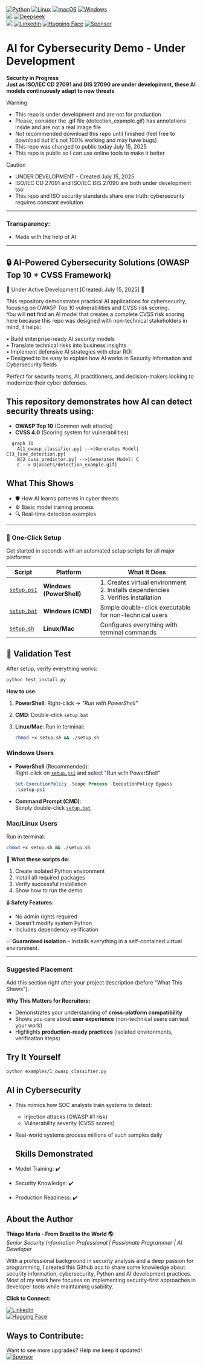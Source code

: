 [![Python](https://img.shields.io/badge/Python-3776AB?logo=python&logoColor=fff)](#) [![Linux](https://img.shields.io/badge/Linux-FCC624?logo=linux&logoColor=black)](#) [![macOS](https://img.shields.io/badge/macOS-000000?logo=apple&logoColor=F0F0F0)](#)
 [![Windows](https://custom-icon-badges.demolab.com/badge/Windows-0078D6?logo=windows11&logoColor=white)](#)   
 ![](https://img.shields.io/badge/Cybersecurity-AI_ready-green) [![Deepseek](https://custom-icon-badges.demolab.com/badge/Deepseek-4D6BFF?logo=deepseek&logoColor=fff)](#)  
 ![](https://img.shields.io/badge/Project_Progress-60_percent-red) 
 [![LinkedIn](https://img.shields.io/badge/Connect-LinkedIn-blue)](https://www.linkedin.com/in/thiago-cequeira-99202239/) [![Hugging Face](https://img.shields.io/badge/🤗Hugging_Face-AI_projects-yellow)](https://huggingface.co/ThiSecur) [![Sponsor](https://img.shields.io/badge/Sponsor-%E2%9D%A4-red)](https://github.com/sponsors/ThiagoMaria-SecurityIT) 

# AI for Cybersecurity Demo - Under Development  

__Security in Progress__    
__Just as ISO/IEC CD 27091 and DIS 27090 are under development, these AI models continuously adapt to new threats__    

> [!Warning]
> - This repo is under development and are not for production  
> - Please, consider the .gif file (detection_example.gif) has annotations inside and are not a real image file  
> - Not recommended download this repo until finished (feel free to download but it's not 100% working and may have bugs)   
> - This repo was changed to public today July 15, 2025  
> - This repo is public so I can use online tools to make it better  


> [!Caution]
> - UNDER DEVELOPMENT - Created July 15, 2025  
> - ISO/IEC CD 27091 and ISO/IEC DIS 27090 are both under development too
> - This repo and ISO security standards share one truth: cybersecurity requires constant evolution

---  


### Transparency:
- Made with the help of AI
  
---  

## 🔒 AI-Powered Cybersecurity Solutions (OWASP Top 10 + CVSS Framework)  
🚧 Under Active Development [Created: July 15, 2025] 🚧  

This repository demonstrates practical AI applications for cybersecurity, focusing on OWASP Top 10 vulnerabilities and CVSS risk scoring.   
You will __not__ find an AI model that creates a complete CVSS risk scoring here because this repo was designed with non-technical stakeholders in mind, it helps:  

• Build enterprise-ready AI security models  
• Translate technical risks into business insights  
• Implement defensive AI strategies with clear ROI  
• Designed to be easy to explain how AI works in Security Information and Cybersecurity fields   

Perfect for security teams, AI practitioners, and decision-makers looking to modernize their cyber defenses.  


## This repository demonstrates how AI can detect security threats using:
- **OWASP Top 10** (Common web attacks)
- **CVSS 4.0** (Scoring system for vulnerabilities)

```mermaid
  graph TD
    A[1_owasp_classifier.py] -->|Generates Model| C[3_live_detection.py]
    B[2_cvss_predictor.py] -->|Generates Model| C
    C --> D[assets/detection_example.gif]  
```

## What This Shows
- 🛡️ How AI learns patterns in cyber threats
- ⚙️ Basic model training process
- 🔍 Real-time detection examples

---

### **🚀 One-Click Setup**  
Get started in seconds with an automated setup scripts for all major platforms:

| Script | Platform | What It Does |  
|--------|----------|--------------|  
| [`setup.ps1`](setup.ps1) | **Windows (PowerShell)** | 1. Creates virtual environment<br>2. Installs dependencies<br>3. Verifies installation |  
| [`setup.bat`](setup.bat) | **Windows (CMD)** | Simple double-click executable for non-technical users |  
| [`setup.sh`](setup.sh) | **Linux/Mac** | Configures everything with terminal commands |    

## 🧪 Validation Test
After setup, verify everything works:
```bash
python test_install.py
```  

**How to use:**  
1. **PowerShell**: Right-click → _"Run with PowerShell"_  
2. **CMD**: Double-click `setup.bat`  
3. **Linux/Mac**: Run in terminal:
   
   ```bash  
   chmod +x setup.sh && ./setup.sh  
   ```  
### Windows Users
- **PowerShell** (Recommended):  
  Right-click on [`setup.ps1`](setup.ps1) and select "Run with PowerShell"
  ```powershell
  Set-ExecutionPolicy -Scope Process -ExecutionPolicy Bypass
  .\setup.ps1
  ```

- **Command Prompt (CMD)**:  
  Simply double-click [`setup.bat`](setup.bat)

### Mac/Linux Users
Run in terminal:
```bash
chmod +x setup.sh && ./setup.sh
```

📌 **What these scripts do**:
1. Create isolated Python environment
2. Install all required packages
3. Verify successful installation
4. Show how to run the demo

🔒 **Safety Features**:
- No admin rights required
- Doesn't modify system Python
- Includes dependency verification  

✅ **Guaranteed isolation** – Installs everything in a self-contained virtual environment.  

---

### Suggested Placement  
Add this section right after your project description (before "What This Shows").  

**Why This Matters for Recruiters:**  
- Demonstrates your understanding of **cross-platform compatibility**  
- Shows you care about **user experience** (non-technical users can test your work)  
- Highlights **production-ready practices** (isolated environments, verification steps)  

## Try It Yourself
```bash
python examples/1_owasp_classifier.py
```

## AI in Cybersecurity
- This mimics how SOC analysts train systems to detect:
  - Injection attacks (OWASP #1 risk)
  - Vulnerability severity (CVSS scores)
- Real-world systems process millions of such samples daily

  ## Skills Demonstrated
- Model Training: ✔️
- Security Knowledge: ✔️
- Production Readiness: ✔️

## About the Author   

**Thiago Maria - From Brazil to the World 🌎**  
*Senior Security Information Professional | Passionate Programmer | AI Developer*

With a professional background in security analysis and a deep passion for programming, I created this Github acc to share some knowledge about security information, cybersecurity, Python and AI development practices. Most of my work here focuses on implementing security-first approaches in developer tools while maintaining usability.

__Click to Connect:__

[![LinkedIn](https://img.shields.io/badge/LinkedIn-Connect-blue)](https://www.linkedin.com/in/thiago-cequeira-99202239/)  
[![Hugging Face](https://img.shields.io/badge/🤗Hugging_Face-AI_projects-yellow)](https://huggingface.co/ThiSecur)

 
## Ways to Contribute:   
 Want to see more upgrades? Help me keep it updated!    
 [![Sponsor](https://img.shields.io/badge/Sponsor-%E2%9D%A4-red)](https://github.com/sponsors/ThiagoMaria-SecurityIT) 


